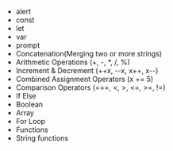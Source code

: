 - alert
- const
- let
- var
- prompt
- Concatenation(Merging two or more strings)
- Arithmetic Operations (+, -, *, /, %)
- Increment & Decrement (++x, --x, x++, x--)
- Combined Assignment Operators (x += 5)
- Comparison Operators (===, <, >, <=, >=, !=)
- If Else
- Boolean
- Array
- For Loop
- Functions
- String functions

<!-- 
hUZAIFA
Mujahid
Muneeb
Abdullah
Ali Hussain
Jawwad
Naeem
Atiq Ahmed
Hamza
Zain
Zeeshan
Anhusra
--> 
